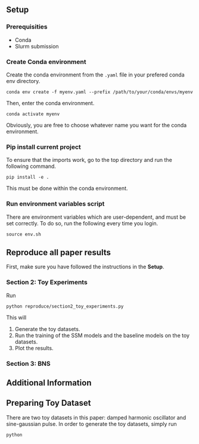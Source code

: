 ## Setup

### Prerequisities
- Conda
- Slurm submission

### Create Conda environment
Create the conda environment from the ```.yaml``` file in your prefered conda env directory.
```
conda env create -f myenv.yaml --prefix /path/to/your/conda/envs/myenv
```
Then, enter the conda environment.
```
conda activate myenv
```
Obviously, you are free to choose whatever name you want for the conda environment.

### Pip install current project
To ensure that the imports work, go to the top directory and run the following command.
```
pip install -e .
```
This must be done within the conda environment.

### Run environment variables script
There are environment variables which are user-dependent, and must be set correctly. To do so, run the following every time you login.
```
source env.sh
```

## Reproduce all paper results

First, make sure you have followed the instructions in the **Setup**. 

### Section 2: Toy Experiments
Run
```
python reproduce/section2_toy_experiments.py
```
This will
1. Generate the toy datasets.
2. Run the training of the SSM models and the baseline models on the toy datasets.
3. Plot the results.

### Section 3: BNS


Additional Information
--------
## Preparing Toy Dataset
There are two toy datasets in this paper: damped harmonic oscillator and sine-gaussian pulse. In order to generate the toy datasets, simply run
```
python 